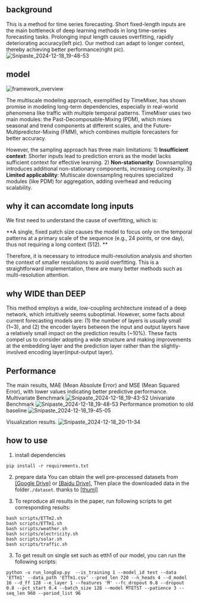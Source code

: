 ## background
This is a method for time series forecasting. Short fixed-length inputs are the main bottleneck of deep learning methods in long time-series forecasting tasks. Prolonging input length causes overfitting, rapidly deteriorating accuracy(left pic). Our method can adapt to longer context, thereby achieving better performance(right pic).
![Snipaste_2024-12-18_19-48-53](https://github.com/user-attachments/assets/2d67d52d-152d-4c4a-896d-3f9c47e6fb84)


## model
![framework_overview](https://github.com/user-attachments/assets/e2439ede-1500-415c-9fda-3c65de95f94a)

The multiscale modeling approach, exemplified by TimeMixer, has shown promise in modeling long-term dependencies, especially in real-world phenomena like traffic with multiple temporal patterns. TimeMixer uses two main modules: the Past-Decomposable-Mixing (PDM), which mixes seasonal and trend components at different scales, and the Future-Multipredictor-Mixing (FMM), which combines multiple forecasters for better accuracy.

However, the sampling approach has three main limitations: 1) **Insufficient context**: Shorter inputs lead to prediction errors as the model lacks sufficient context for effective learning. 2) **Non-stationarity**: Downsampling introduces additional non-stationary components, increasing complexity. 3) **Limited applicability**: Multiscale downsampling requires specialized modules (like PDM) for aggregation, adding overhead and reducing scalability.

## why it can accomdate long inputs 
We first need to understand the cause of overfitting, which is:

**A single, fixed patch size causes the model to focus only on the temporal patterns at a primary scale of the sequence (e.g., 24 points, or one day), thus not requiring a long context (512). **

Therefore, it is necessary to introduce multi-resolution analysis and shorten the context of smaller resolutions to avoid overfitting. This is a straightforward implementation,  there are many better methods such as multi-resolution attention.

## why WIDE than DEEP
This method employs a wide, low-coupling architecture instead of a deep network, which intuitively seems suboptimal. However, some facts about current forecasting models are: (1) the number of layers is usually small (1~3), and (2) the encoder layers between the input and output layers have a relatively small impact on the prediction results (~10%). These facts compel us to consider adopting a wide structure and making improvements at the embedding layer and the prediction layer rather than the slightly-involved encoding layer(input-output layer).

## Performance
The main results, MAE (Mean Absolute Error) and MSE (Mean Squared Error), with lower values indicating better predictive performance.
Multivariate Benchmark
![Snipaste_2024-12-18_19-43-52](https://github.com/user-attachments/assets/aab844aa-dec5-48d1-9772-c5ae84284564)
Univariate Benchmark
![Snipaste_2024-12-18_19-48-53](https://github.com/user-attachments/assets/d3b7e84f-1157-4f5a-bd03-4131fd19b594)
Performance promotion to old baseline 
![Snipaste_2024-12-18_19-45-05](https://github.com/user-attachments/assets/a1c7ab2b-1284-4fc1-8c69-cb0843557b8d)

Visualization results.
![Snipaste_2024-12-18_20-11-34](https://github.com/user-attachments/assets/0b1d8b90-6d1f-4a40-a505-1ec49285b04c)


## how to use
1. install dependencies 
```
pip install -r requirements.txt
```

2. prepare data
You can obtain the well pre-processed datasets from [[Google Drive]](https://drive.google.com/drive/folders/13Cg1KYOlzM5C7K8gK8NfC-F3EYxkM3D2?usp=sharing) or [[Baidu Drive]](https://pan.baidu.com/s/1r3KhGd0Q9PJIUZdfEYoymg?pwd=i9iy), Then place the downloaded data in the folder`./dataset`. thanks to [[thuml]](https://github.com/thuml)


2. To reproduce all results in the paper, run following scripts to get corresponding results:
```
bash scripts/ETTm2.sh
bash scripts/ETTm1.sh
bash scripts/weather.sh
bash scripts/electricity.sh
bash scripts/solar.sh
bash scripts/traffic.sh
```

3. To get result on single set such as etth1 of our model, you can run the following scripts:
```
python -u run_longExp.py  --is_training 1 --model_id test --data 'ETTm1' --data_path 'ETTm1.csv' --pred_len 720 --n_heads 4 --d_model 16 --d_ff 128 --e_layer 1 --features 'M' --fc_dropout 0.8 --dropout 0.8 --pct_start 0.4 --batch_size 128 --model MTETST --patience 3 --seq_len 960 --period_list 96
```
